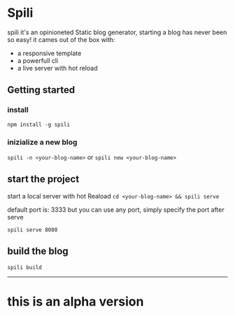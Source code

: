 # Spili

spili it's an opinioneted Static blog generator, starting a blog has never been so easy! it cames out of the box with:

- a responsive template
- a powerfull cli
- a live server with hot reload

## Getting started

### install

`npm install -g spili`

### inizialize a new blog

`spili -n <your-blog-name>` or `spili new <your-blog-name>`

## start the project

start a local server with hot Reaload
`cd <your-blog-name> && spili serve`

default port is: 3333 but you can use any port, simply specify the port after serve

`spili serve 8080`

## build the blog

`spili build`

---

# this is an alpha version
